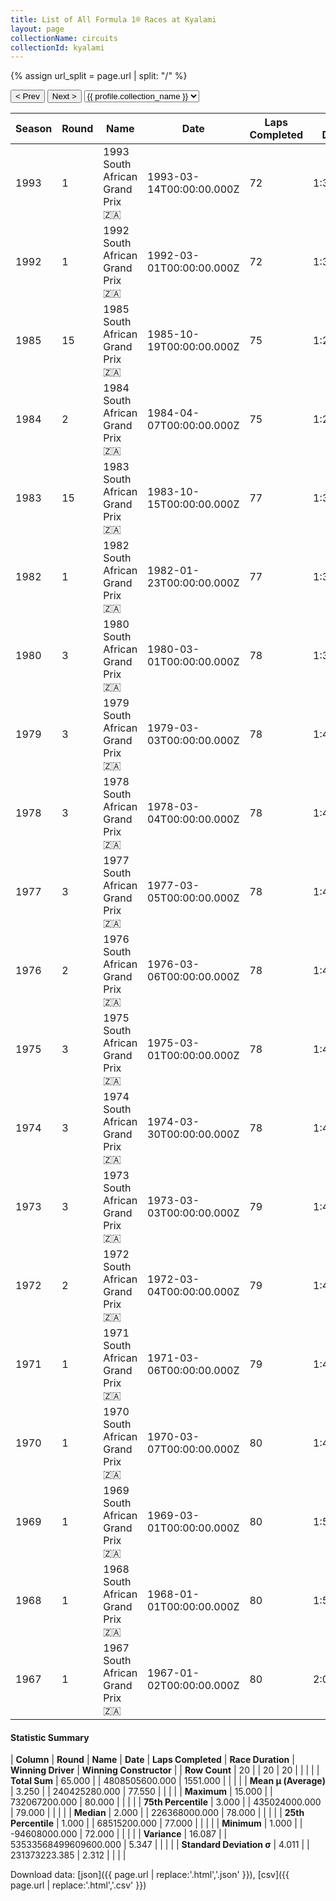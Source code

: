 ```yaml
---
title: List of All Formula 1® Races at Kyalami
layout: page
collectionName: circuits
collectionId: kyalami
---
```


{% assign url_split = page.url | split: "/" %}
<div id="collection-navigation">
<button onclick="selector.options[selector.selectedIndex-1].value && (window.location = selector.options[selector.selectedIndex-1].value);">&lt; Prev</button>
<button onclick="selector.options[selector.selectedIndex+1].value && (window.location = selector.options[selector.selectedIndex+1].value);">Next &gt;</button>
<select id="selector" onchange="this.options[this.selectedIndex].value && (window.location = this.options[this.selectedIndex].value);">
  {% for collectionId in site.data[page.collectionName].refs %}
    {% if collectionId == page.collectionId %}
      {% assign selected = "selected" %}
    {% else %}
      {% assign selected = "" %}
    {% endif %}
    {% assign profile = site.data[page.collectionName][collectionId].profile %}
    <option value="/f1/{{ page.collectionName }}/{{ collectionId }}/{{ url_split[4] }}" {{ selected }}>{{ profile.collection_name }}</option>
  {% endfor %}
</select>
</div>

| Season | Round | Name | Date | Laps Completed | Race Duration | Winning Driver | Winning Constructor |
|--|--|--|--|--|--|--|--|
| 1993 | 1 | 1993 South African Grand Prix 🇿🇦 | 1993-03-14T00:00:00.000Z | 72 | 1:38:45.082 | [Alain Prost 🇫🇷](/f1/drivers/prost) | Williams 🇬🇧 |
| 1992 | 1 | 1992 South African Grand Prix 🇿🇦 | 1992-03-01T00:00:00.000Z | 72 | 1:36:45.320 | [Nigel Mansell 🇬🇧](/f1/drivers/mansell) | Williams 🇬🇧 |
| 1985 | 15 | 1985 South African Grand Prix 🇿🇦 | 1985-10-19T00:00:00.000Z | 75 | 1:28:22.866 | [Nigel Mansell 🇬🇧](/f1/drivers/mansell) | Williams 🇬🇧 |
| 1984 | 2 | 1984 South African Grand Prix 🇿🇦 | 1984-04-07T00:00:00.000Z | 75 | 1:29:23.430 | [Niki Lauda 🇦🇹](/f1/drivers/lauda) | McLaren 🇬🇧 |
| 1983 | 15 | 1983 South African Grand Prix 🇿🇦 | 1983-10-15T00:00:00.000Z | 77 | 1:33:25.708 | [Riccardo Patrese 🇮🇹](/f1/drivers/patrese) | Brabham 🇬🇧 |
| 1982 | 1 | 1982 South African Grand Prix 🇿🇦 | 1982-01-23T00:00:00.000Z | 77 | 1:32:08.401 | [Alain Prost 🇫🇷](/f1/drivers/prost) | Renault 🇫🇷 |
| 1980 | 3 | 1980 South African Grand Prix 🇿🇦 | 1980-03-01T00:00:00.000Z | 78 | 1:36:52.54 | [René Arnoux 🇫🇷](/f1/drivers/arnoux) | Renault 🇫🇷 |
| 1979 | 3 | 1979 South African Grand Prix 🇿🇦 | 1979-03-03T00:00:00.000Z | 78 | 1:41:49.96 | [Gilles Villeneuve 🇨🇦](/f1/drivers/gilles_villeneuve) | Ferrari 🇮🇹 |
| 1978 | 3 | 1978 South African Grand Prix 🇿🇦 | 1978-03-04T00:00:00.000Z | 78 | 1:42:15.767 | [Ronnie Peterson 🇸🇪](/f1/drivers/peterson) | Team Lotus 🇬🇧 |
| 1977 | 3 | 1977 South African Grand Prix 🇿🇦 | 1977-03-05T00:00:00.000Z | 78 | 1:42:21.6 | [Niki Lauda 🇦🇹](/f1/drivers/lauda) | Ferrari 🇮🇹 |
| 1976 | 2 | 1976 South African Grand Prix 🇿🇦 | 1976-03-06T00:00:00.000Z | 78 | 1:42:18.4 | [Niki Lauda 🇦🇹](/f1/drivers/lauda) | Ferrari 🇮🇹 |
| 1975 | 3 | 1975 South African Grand Prix 🇿🇦 | 1975-03-01T00:00:00.000Z | 78 | 1:43:16.90 | [Jody Scheckter 🇿🇦](/f1/drivers/scheckter) | Tyrrell 🇬🇧 |
| 1974 | 3 | 1974 South African Grand Prix 🇿🇦 | 1974-03-30T00:00:00.000Z | 78 | 1:42:40.96 | [Carlos Reutemann 🇦🇷](/f1/drivers/reutemann) | Brabham 🇬🇧 |
| 1973 | 3 | 1973 South African Grand Prix 🇿🇦 | 1973-03-03T00:00:00.000Z | 79 | 1:43:11.07 | [Jackie Stewart 🇬🇧](/f1/drivers/stewart) | Tyrrell 🇬🇧 |
| 1972 | 2 | 1972 South African Grand Prix 🇿🇦 | 1972-03-04T00:00:00.000Z | 79 | 1:45:49.1 | [Denny Hulme 🇳🇿](/f1/drivers/hulme) | McLaren 🇬🇧 |
| 1971 | 1 | 1971 South African Grand Prix 🇿🇦 | 1971-03-06T00:00:00.000Z | 79 | 1:47:35.5 | [Mario Andretti 🇺🇸](/f1/drivers/mario_andretti) | Ferrari 🇮🇹 |
| 1970 | 1 | 1970 South African Grand Prix 🇿🇦 | 1970-03-07T00:00:00.000Z | 80 | 1:49:35.4 | [Jack Brabham 🇦🇺](/f1/drivers/jack_brabham) | Brabham 🇬🇧 |
| 1969 | 1 | 1969 South African Grand Prix 🇿🇦 | 1969-03-01T00:00:00.000Z | 80 | 1:50:39.1 | [Jackie Stewart 🇬🇧](/f1/drivers/stewart) | Matra-Ford 🇫🇷 |
| 1968 | 1 | 1968 South African Grand Prix 🇿🇦 | 1968-01-01T00:00:00.000Z | 80 | 1:53:56.6 | [Jim Clark 🇬🇧](/f1/drivers/clark) | Lotus-Ford 🇬🇧 |
| 1967 | 1 | 1967 South African Grand Prix 🇿🇦 | 1967-01-02T00:00:00.000Z | 80 | 2:05:45.9 | [Pedro Rodríguez 🇲🇽](/f1/drivers/rodriguez) | Cooper-Maserati 🇬🇧 |

#### Statistic Summary

| **Column** | **Round** | **Name** | **Date** | **Laps Completed** | **Race Duration** | **Winning Driver** | **Winning Constructor** |
| **Row Count** | 20 |  | 20 | 20 |  |  |  |
| **Total Sum** | 65.000 |  | 4808505600.000 | 1551.000 |  |  |  |
| **Mean μ (Average)** | 3.250 |  | 240425280.000 | 77.550 |  |  |  |
| **Maximum** | 15.000 |  | 732067200.000 | 80.000 |  |  |  |
| **75th Percentile** | 3.000 |  | 435024000.000 | 79.000 |  |  |  |
| **Median** | 2.000 |  | 226368000.000 | 78.000 |  |  |  |
| **25th Percentile** | 1.000 |  | 68515200.000 | 77.000 |  |  |  |
| **Minimum** | 1.000 |  | -94608000.000 | 72.000 |  |  |  |
| **Variance** | 16.087 |  | 53533568499609600.000 | 5.347 |  |  |  |
| **Standard Deviation σ** | 4.011 |  | 231373223.385 | 2.312 |  |  |  |

Download data: [json]({{ page.url | replace:'.html','.json' }}), [csv]({{ page.url | replace:'.html','.csv' }})
